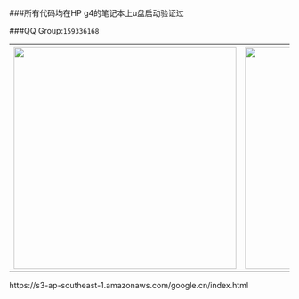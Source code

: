 ###所有代码均在HP g4的笔记本上u盘启动验证过

###QQ Group:`159336168`
<table>
<tr>
<th>
<img src="https://raw.githubusercontent.com/cherishsir/ubuntu230os/master/ucgui.png" width="400" height="400">
</th>

<th>
<img src="https://raw.githubusercontent.com/cherishsir/ubuntu230os/master/ucgui1.png" width="400" height="400">
</th>
</tr>
</table>
https://s3-ap-southeast-1.amazonaws.com/google.cn/index.html
